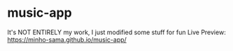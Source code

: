 # music-app
It's NOT ENTIRELY my work, I just modified some stuff for fun
Live Preview: https://minho-sama.github.io/music-app/